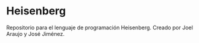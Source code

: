 Heisenberg
==========

Repositorio para el lenguaje de programación Heisenberg. Creado por Joel Araujo y José Jiménez.
